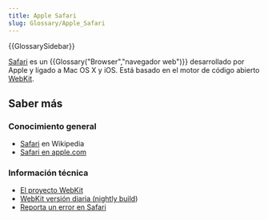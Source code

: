 ```yaml
---
title: Apple Safari
slug: Glossary/Apple_Safari
---
```


{{GlossarySidebar}}

[Safari](https://www.apple.com/safari/) es un {{Glossary("Browser","navegador web")}} desarrollado por Apple y ligado a Mac OS X y iOS. Está basado en el motor de código abierto [WebKit](https://www.webkit.org/).

## Saber más

### Conocimiento general

- [Safari](<https://es.wikipedia.org/wiki/Safari_(web_browser)>) en Wikipedia
- [Safari en apple.com](https://www.apple.com/safari/)

### Información técnica

- [El proyecto WebKit](https://www.webkit.org/)
- [WebKit versión diaria (nightly build](http://nightly.webkit.org/))
- [Reporta un error en Safari](https://bugs.webkit.org/)
